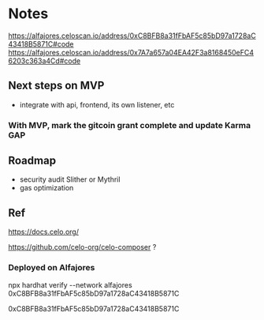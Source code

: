 # Notes

https://alfajores.celoscan.io/address/0xC8BFB8a31fFbAF5c85bD97a1728aC43418B5871C#code
https://alfajores.celoscan.io/address/0x7A7a657a04EA42F3a8168450eFC46203c363a4Cd#code

## Next steps on MVP
- integrate with api, frontend, its own listener, etc

### With MVP, mark the gitcoin grant complete and update Karma GAP

## Roadmap
- security audit Slither or Mythril
- gas optimization

## Ref
https://docs.celo.org/

https://github.com/celo-org/celo-composer ?

### Deployed on Alfajores

npx hardhat verify --network alfajores 0xC8BFB8a31fFbAF5c85bD97a1728aC43418B5871C


0xC8BFB8a31fFbAF5c85bD97a1728aC43418B5871C